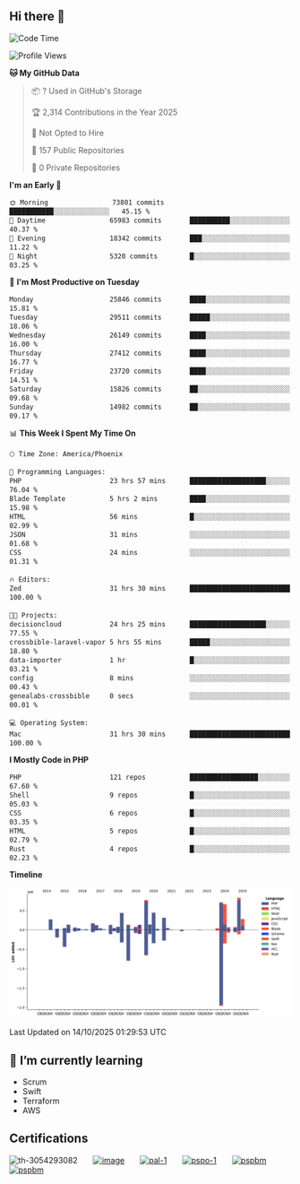 ## Hi there 👋

<!--START_SECTION:waka-->
![Code Time](http://img.shields.io/badge/Code%20Time-11%2C860%20hrs%2030%20mins-blue)

![Profile Views](http://img.shields.io/badge/Profile%20Views-0-blue)

**🐱 My GitHub Data** 

> 📦 ? Used in GitHub's Storage 
 > 
> 🏆 2,314 Contributions in the Year 2025
 > 
> 🚫 Not Opted to Hire
 > 
> 📜 157 Public Repositories 
 > 
> 🔑 0 Private Repositories 
 > 
**I'm an Early 🐤** 

```text
🌞 Morning                73801 commits       ███████████░░░░░░░░░░░░░░   45.15 % 
🌆 Daytime                65983 commits       ██████████░░░░░░░░░░░░░░░   40.37 % 
🌃 Evening                18342 commits       ███░░░░░░░░░░░░░░░░░░░░░░   11.22 % 
🌙 Night                  5320 commits        █░░░░░░░░░░░░░░░░░░░░░░░░   03.25 % 
```
📅 **I'm Most Productive on Tuesday** 

```text
Monday                   25846 commits       ████░░░░░░░░░░░░░░░░░░░░░   15.81 % 
Tuesday                  29511 commits       █████░░░░░░░░░░░░░░░░░░░░   18.06 % 
Wednesday                26149 commits       ████░░░░░░░░░░░░░░░░░░░░░   16.00 % 
Thursday                 27412 commits       ████░░░░░░░░░░░░░░░░░░░░░   16.77 % 
Friday                   23720 commits       ████░░░░░░░░░░░░░░░░░░░░░   14.51 % 
Saturday                 15826 commits       ██░░░░░░░░░░░░░░░░░░░░░░░   09.68 % 
Sunday                   14982 commits       ██░░░░░░░░░░░░░░░░░░░░░░░   09.17 % 
```


📊 **This Week I Spent My Time On** 

```text
🕑︎ Time Zone: America/Phoenix

💬 Programming Languages: 
PHP                      23 hrs 57 mins      ███████████████████░░░░░░   76.04 % 
Blade Template           5 hrs 2 mins        ████░░░░░░░░░░░░░░░░░░░░░   15.98 % 
HTML                     56 mins             █░░░░░░░░░░░░░░░░░░░░░░░░   02.99 % 
JSON                     31 mins             ░░░░░░░░░░░░░░░░░░░░░░░░░   01.68 % 
CSS                      24 mins             ░░░░░░░░░░░░░░░░░░░░░░░░░   01.31 % 

🔥 Editors: 
Zed                      31 hrs 30 mins      █████████████████████████   100.00 % 

🐱‍💻 Projects: 
decisioncloud            24 hrs 25 mins      ███████████████████░░░░░░   77.55 % 
crossbible-laravel-vapor 5 hrs 55 mins       █████░░░░░░░░░░░░░░░░░░░░   18.80 % 
data-importer            1 hr                █░░░░░░░░░░░░░░░░░░░░░░░░   03.21 % 
config                   8 mins              ░░░░░░░░░░░░░░░░░░░░░░░░░   00.43 % 
genealabs-crossbible     0 secs              ░░░░░░░░░░░░░░░░░░░░░░░░░   00.01 % 

💻 Operating System: 
Mac                      31 hrs 30 mins      █████████████████████████   100.00 % 
```

**I Mostly Code in PHP** 

```text
PHP                      121 repos           █████████████████░░░░░░░░   67.60 % 
Shell                    9 repos             █░░░░░░░░░░░░░░░░░░░░░░░░   05.03 % 
CSS                      6 repos             █░░░░░░░░░░░░░░░░░░░░░░░░   03.35 % 
HTML                     5 repos             █░░░░░░░░░░░░░░░░░░░░░░░░   02.79 % 
Rust                     4 repos             █░░░░░░░░░░░░░░░░░░░░░░░░   02.23 % 
```



**Timeline**

![Lines of Code chart](https://raw.githubusercontent.com/mikebronner/mikebronner/master/assets/bar_graph.png)


 Last Updated on 14/10/2025 01:29:53 UTC
<!--END_SECTION:waka-->

<!--
**mikebronner/mikebronner** is a ✨ _special_ ✨ repository because its `README.md` (this file) appears on your GitHub profile.

Here are some ideas to get you started:

- 🔭 I’m currently working on ...
- 🌱 I’m currently learning ...
- 👯 I’m looking to collaborate on ...
- 🤔 I’m looking for help with ...
- 💬 Ask me about ...
- 📫 How to reach me: ...
- 😄 Pronouns: ...
- ⚡ Fun fact: ...
-->

## 🌱 I’m currently learning

- Scrum
- Swift
- Terraform
- AWS

## Certifications

![th-3054293082](https://user-images.githubusercontent.com/1791050/208267034-c5006f82-ae89-41eb-9478-7106c5aba070.jpg)
&nbsp;&nbsp;&nbsp;&nbsp;&nbsp;
[![image](https://images.credly.com/size/100x100/images/a2790314-008a-4c3d-9553-f5e84eb359ba/image.png)](https://www.credly.com/users/mike-bronner)
&nbsp;&nbsp;&nbsp;&nbsp;&nbsp;
[![pal-1](https://images.credly.com/size/100x100/images/78c772ee-6b3c-4348-ac66-58ac5a2cf581/image.png)](https://www.credly.com/users/mike-bronner)
&nbsp;&nbsp;&nbsp;&nbsp;&nbsp;
[![pspo-1](https://images.credly.com/size/100x100/images/591762c5-fae7-49c6-b326-e1756979928d/image.png)](https://www.credly.com/users/mike-bronner)
&nbsp;&nbsp;&nbsp;&nbsp;&nbsp;
[![pspbm](https://images.credly.com/size/100x100/images/55a21a78-59af-4294-810e-e4014e9ca1be/image.png)](https://www.credly.com/users/mike-bronner)
&nbsp;&nbsp;&nbsp;&nbsp;&nbsp;
[![pspbm](https://images.credly.com/size/100x100/images/7964c477-0edb-4b83-b836-f35f255685f3/blob)](https://www.credly.com/users/mike-bronner)
